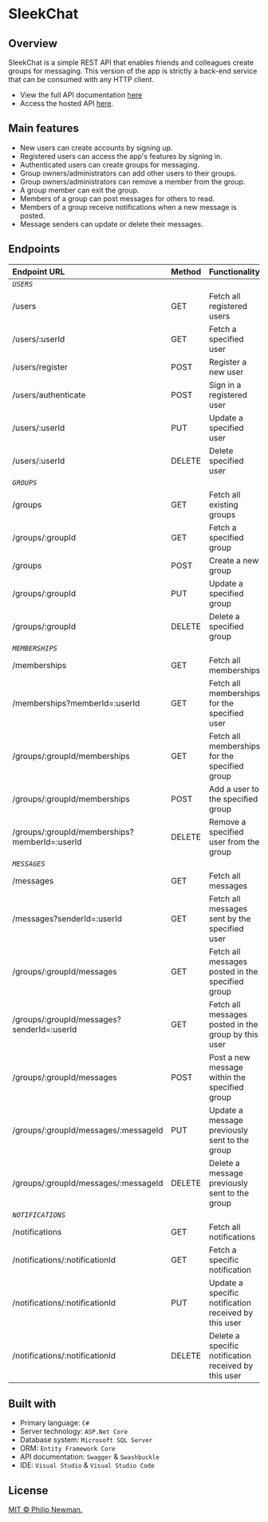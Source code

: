 # SleekChat

<!-- Include relevant badges here -->


## Overview
SleekChat is a simple REST API that enables friends and colleagues create groups for messaging. 
This version of the app is strictly a back-end service that can be consumed with any HTTP client. 

- View the full API documentation [here](/apidocs)  
- Access the hosted API [here](/api).


## Main features
- New users can create accounts by signing up.
- Registered users can access the app's features by signing in.
- Authenticated users can create groups for messaging.
- Group owners/administrators can add other users to their groups.
- Group owners/administrators can remove a member from the group.
- A group member can exit the group.
- Members of a group can post messages for others to read.
- Members of a group receive notifications when a new message is posted.
- Message senders can update or delete their messages.


## Endpoints

| Endpoint URL       | Method    | Functionality   |
| :----------------- | :------------- | :-------------- |
|_```USERS```_         |        |                               |
| /users               | GET    | Fetch all registered users    |  
| /users/:userId       | GET    | Fetch a specified user    |
| /users/register      | POST   | Register a new user    |  
| /users/authenticate  | POST   | Sign in a registered user  |  
| /users/:userId       | PUT    | Update a specified user    |
| /users/:userId       | DELETE | Delete specified user    |
|_```GROUPS```_        |        |                               |
| /groups              | GET    | Fetch all existing groups |  
| /groups/:groupId     | GET    | Fetch a specified group |
| /groups              | POST   | Create a new group |  
| /groups/:groupId     | PUT    | Update a specified group |
| /groups/:groupId     | DELETE | Delete a specified group |
|_```MEMBERSHIPS```_                            |        |                               |
| /memberships                                  | GET    | Fetch all memberships |  
| /memberships?memberId=:userId                 | GET    | Fetch all memberships for the specified user |  
| /groups/:groupId/memberships                  | GET    | Fetch all memberships for the specified group |
| /groups/:groupId/memberships                  | POST   | Add a user to the specified group |  
| /groups/:groupId/memberships?memberId=:userId | DELETE | Remove a specified user from the group |
|_```MESSAGES```_                            |        |                               |
| /messages                                  | GET    | Fetch all messages |  
| /messages?senderId=:userId                 | GET    | Fetch all messages sent by the specified user |  
| /groups/:groupId/messages                  | GET    | Fetch all messages posted in the specified group |
| /groups/:groupId/messages?senderId=:userId | GET    | Fetch all messages posted in the group by this user |
| /groups/:groupId/messages                  | POST   | Post a new message within the specified group |  
| /groups/:groupId/messages/:messageId       | PUT    | Update a message previously sent to the group |
| /groups/:groupId/messages/:messageId       | DELETE |  Delete a message previously sent to the group |
|_```NOTIFICATIONS```_            |        |                               |
| /notifications                  | GET    | Fetch all notifications |  
| /notifications/:notificationId  | GET    | Fetch a specific notification |
| /notifications/:notificationId  | PUT    | Update a specific notification received by this user |
| /notifications/:notificationId  | DELETE | Delete a specific notification received by this user |


## Built with

- Primary language: ```C#``` 
- Server technology: ```ASP.Net Core```
- Database system: ```Microsoft SQL Server```
- ORM: ```Entity Framework Core```
- API documentation: ```Swagger``` & ```Swashbuckle```
- IDE: ```Visual Studio``` & ```Visual Studio Code```


## License
[MIT © Philip Newman.](../LICENSE)
